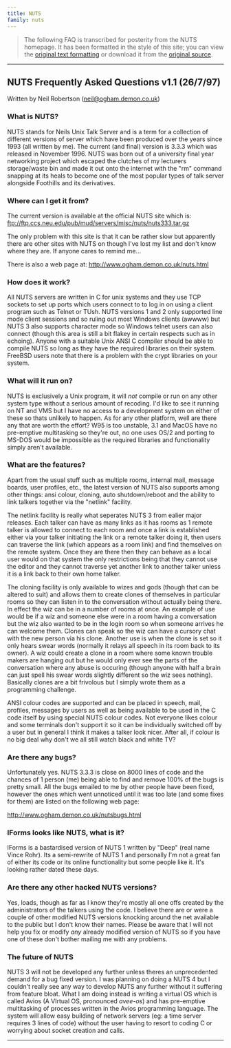 ```yaml
---
title: NUTS
family: nuts
---
```


> The following FAQ is transcribed for posterity from the NUTS homepage. It has been formatted
> in the style of this site; you can view the [original text formatting][faq-txt] or
> download it from the [original source][faq-src].

[faq-txt]: nuts-faq.txt
[faq-src]: http://www.ogham.demon.co.uk/nutsfaq.html

-----

## NUTS Frequently Asked Questions v1.1 (26/7/97)

Written by Neil Robertson (neil@ogham.demon.co.uk)

### What is NUTS?

NUTS stands for Neils Unix Talk Server and is a term for a collection of
different versions of server which have been produced over the years since
1993 (all written by me). The current (and final) version is 3.3.3 which was 
released in November 1996. NUTS was born out of a university final year 
networking project which escaped the clutches of my lecturers storage/waste 
bin and made it out onto the internet with the "rm" command snapping at its 
heals to become one of the most popular types of talk server alongside Foothills
and its derivatives.

### Where can I get it from?

The current version is available at the official NUTS site which is:
ftp://ftp.ccs.neu.edu/pub/mud/servers/misc/nuts/nuts333.tar.gz

The only problem with this site is that it can be rather slow but
apparently there are other sites with NUTS on though I've lost my list
and don't know where they are. If anyone cares to remind me...

There is also a web page at: http://www.ogham.demon.co.uk/nuts.html

### How does it work?

All NUTS servers are written in C for unix systems and they use TCP sockets
to set up ports which users connect to to log in on using a client program 
such as Telnet or TUsh. NUTS versions 1 and 2 only supported line mode client
sessions and so ruling out most Windows clients (awwww) but NUTS 3 also
supports character mode so Windows telnet users can also connect (though
this area is still a bit flakey in certain respects such as in echoing).
Anyone with a suitable Unix ANSI C compiler should be able to compile NUTS so
long as they have the required libraries on their system. FreeBSD users note
that there is a problem with the crypt libraries on your system.

### What will it run on?

NUTS is exclusively a Unix program, it will *not* compile or run on any
other system type without a serious amount of recoding. I'd like to see
it running on NT and VMS but I have no access to a development system on
either of these so thats unlikely to happen. As for any other platform, well
are there any that are worth the effort? W95 is too unstable, 3.1 and MacOS
have no pre-emptive multitasking so they're out, no one uses OS/2 and porting
to MS-DOS would be impossible as the required libraries and functionality 
simply aren't available.

### What are the features?

Apart from the usual stuff such as multiple rooms, internal mail, message
boards, user profiles, etc., the latest version of NUTS also supports among
other things: ansi colour, cloning, auto shutdown/reboot and the ability to 
link talkers together via the "netlink" facility.

The netlink facility is really what seperates NUTS 3 from ealier major
releases. Each talker can have as many links as it has rooms as 1 remote
talker is allowed to connect to each room and once a link is established
either via your talker initiating the link or a remote talker doing it, then
users can traverse the link (which appears as a room link) and find themselves
on the remote system. Once they are there then they can behave as a local user 
would on that system the only restrictions being that they cannot use the 
editor and they cannot traverse yet another link to another talker unless it
is a link back to their own home talker.

The cloning facility is only available to wizes and gods (though that can
be altered to suit) and allows them to create clones of themselves in 
particular rooms so they can listen in to the conversation without actually
being there. In effect the wiz can be in a number of rooms at once. An example 
of use would be if a wiz and someone else were in a room having a conversation 
but the wiz also wanted to be in the login room so when someone arrives he can
welcome them. Clones can speak so the wiz can have a cursory chat with the new 
person via his clone. Another use is when the clone is set so it only hears 
swear words (normally it relays all speech in its room back to its owner). A wiz
could create a clone in a room where some known trouble makers are hanging out 
but he would only ever see the parts of the conversation where any abuse is 
occuring (though anyone with half a brain can just spell his swear words 
slightly different so the wiz sees nothing). Basically clones are a bit 
frivolous but I simply wrote them as a programming challenge.

ANSI colour codes are supported and can be placed in speech, mail,
profiles, messages by users as well as being available to be used in the
C code itself by using special NUTS colour codes. Not everyone likes colour
and some terminals don't support it so it can be individually switched off
by a user but in general I think it makes a talker look nicer. After all, if
colour is no big deal why don't we all still watch black and white TV?

### Are there any bugs?

Unfortunately yes. NUTS 3.3.3 is close on 8000 lines of code and the chances
of 1 person (me) being able to find and remove 100% of the bugs is pretty
small. All the bugs emailed to me by other people have been fixed, however the
ones which went unnoticed until it was too late (and some fixes for them) are 
listed on the following web page: 

http://www.ogham.demon.co.uk/nutsbugs.html

### IForms looks like NUTS, what is it?

IForms is a bastardised version of NUTS 1 written by "Deep" (real name Vince
Rohr). Its a semi-rewrite of NUTS 1 and personally I'm not a great fan of 
either its code or its online functionality but some people like it. It's looking
rather dated these days.

### Are there any other hacked NUTS versions?

Yes, loads, though as far as I know they're mostly all one offs created by
the administrators of the talkers using the code. I believe there are or were
a couple of other modified NUTS versions knocking around the net available to
the public but I don't know their names. Please be aware that I will not help 
you fix or modify *any* already modified version of NUTS so if you have one of 
these don't bother mailing me with any problems.

### The future of NUTS

NUTS 3 will not be developed any further unless theres an unprecedented
demand for a bug fixed version. I was planning on doing a NUTS 4 but I
couldn't really see any way to develop NUTS any further without it suffering
from feature bloat. What I am doing instead is writing a virtual OS which
is called Avios (A VIrtual OS, pronounced _avee-os_) and has pre-emptive 
multitasking of processes written in the Avios programming language. The 
system will allow easy building of network servers (eg: a time server requires
3 lines of code) without the user having to resort to coding C or worrying
about socket creation and calls.

-----
